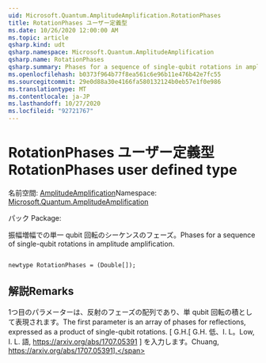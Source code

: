 ```yaml
---
uid: Microsoft.Quantum.AmplitudeAmplification.RotationPhases
title: RotationPhases ユーザー定義型
ms.date: 10/26/2020 12:00:00 AM
ms.topic: article
qsharp.kind: udt
qsharp.namespace: Microsoft.Quantum.AmplitudeAmplification
qsharp.name: RotationPhases
qsharp.summary: Phases for a sequence of single-qubit rotations in amplitude amplification.
ms.openlocfilehash: b0373f964b77f8ea561c6e96b11e476b42e7fc55
ms.sourcegitcommit: 29e0d88a30e4166fa580132124b0eb57e1f0e986
ms.translationtype: MT
ms.contentlocale: ja-JP
ms.lasthandoff: 10/27/2020
ms.locfileid: "92721767"
---
```

# <a name="rotationphases-user-defined-type"></a><span data-ttu-id="59450-102">RotationPhases ユーザー定義型</span><span class="sxs-lookup"><span data-stu-id="59450-102">RotationPhases user defined type</span></span>

<span data-ttu-id="59450-103">名前空間: [AmplitudeAmplification](xref:Microsoft.Quantum.AmplitudeAmplification)</span><span class="sxs-lookup"><span data-stu-id="59450-103">Namespace: [Microsoft.Quantum.AmplitudeAmplification](xref:Microsoft.Quantum.AmplitudeAmplification)</span></span>

<span data-ttu-id="59450-104">パック [](https://nuget.org/packages/)</span><span class="sxs-lookup"><span data-stu-id="59450-104">Package: [](https://nuget.org/packages/)</span></span>


<span data-ttu-id="59450-105">振幅増幅での単一 qubit 回転のシーケンスのフェーズ。</span><span class="sxs-lookup"><span data-stu-id="59450-105">Phases for a sequence of single-qubit rotations in amplitude amplification.</span></span>

```qsharp

newtype RotationPhases = (Double[]);
```



## <a name="remarks"></a><span data-ttu-id="59450-106">解説</span><span class="sxs-lookup"><span data-stu-id="59450-106">Remarks</span></span>

<span data-ttu-id="59450-107">1つ目のパラメーターは、反射のフェーズの配列であり、単 qubit 回転の積として表現されます。</span><span class="sxs-lookup"><span data-stu-id="59450-107">The first parameter is an array of phases for reflections, expressed as a product of single-qubit rotations.</span></span>
<span data-ttu-id="59450-108">[ G.H.</span><span class="sxs-lookup"><span data-stu-id="59450-108">[ G.H.</span></span> <span data-ttu-id="59450-109">低、I. L。</span><span class="sxs-lookup"><span data-stu-id="59450-109">Low, I. L.</span></span> <span data-ttu-id="59450-110">語, https://arxiv.org/abs/1707.05391 ] を入力します。</span><span class="sxs-lookup"><span data-stu-id="59450-110">Chuang, https://arxiv.org/abs/1707.05391].</span></span>